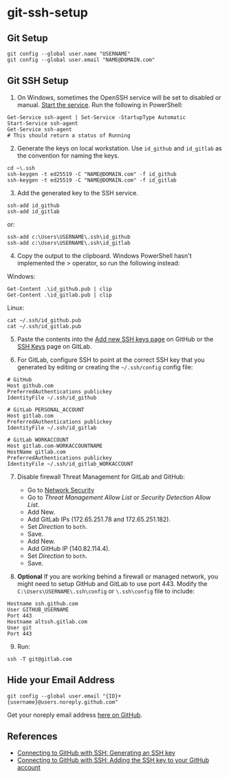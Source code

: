 # git-ssh-setup

## Git Setup

  ```shell
  git config --global user.name "USERNAME"
  git config --global user.email "NAME@DOMAIN.com"
  ```

## Git SSH Setup

1. On Windows, sometimes the OpenSSH service will be set to disabled or manual. [Start the service](https://stackoverflow.com/questions/65741816/error-connecting-to-agent-no-such-file-or-directory-adding-key-to-ssh-agent). Run the following in PowerShell:

```shell
Get-Service ssh-agent | Set-Service -StartupType Automatic
Start-Service ssh-agent
Get-Service ssh-agent
# This should return a status of Running
```

2. Generate the keys on local workstation. Use `id_github` and `id_gitlab` as the convention for naming the keys.

```shell
cd ~\.ssh
ssh-keygen -t ed25519 -C "NAME@DOMAIN.com" -f id_github
ssh-keygen -t ed25519 -C "NAME@DOMAIN.com" -f id_gitlab
```

3. Add the generated key to the SSH service.

```shell
ssh-add id_github
ssh-add id_gitlab
```
  
or:

```shell
ssh-add c:\Users\USERNAME\.ssh\id_github
ssh-add c:\Users\USERNAME\.ssh\id_gitlab
```

4. Copy the output to the clipboard. Windows PowerShell hasn't implemented the > operator, so run the following instead:

  Windows:

```shell
Get-Content .\id_github.pub | clip
Get-Content .\id_gitlab.pub | clip
```

  Linux:
  
```shell
cat ~/.ssh/id_github.pub
cat ~/.ssh/id_gitlab.pub
```

5. Paste the contents into the [Add new SSH keys page](https://github.com/settings/ssh/new) on GitHub or the [SSH Keys](https://gitlab.com/-/user_settings/ssh_keys/) page on GitLab.

6. For GitLab, configure SSH to point at the correct SSH key that you generated by editing or creating the `~/.ssh/config` config file:

```shell
# GitHub
Host github.com
PreferredAuthentications publickey
IdentityFile ~/.ssh/id_github

# GitLab PERSONAL_ACCOUNT
Host gitlab.com
PreferredAuthentications publickey
IdentityFile ~/.ssh/id_gitlab

# GitLab WORKACCOUNT
Host gitlab.com-WORKACCOUNTNAME
HostName gitlab.com
PreferredAuthentications publickey
IdentityFile ~/.ssh/id_gitlab_WORKACCOUNT
```

7. Disable firewall Threat Management for GitLab and GitHub:

    - Go to [Network Security](https://192.168.1.1/network/default/settings/security)
    - Go to *Threat Management Allow List* or *Security Detection Allow List*.
    - Add New.
    - Add GitLab IPs (172.65.251.78 and 172.65.251.182).
    - Set *Direction* to `both`.
    - Save.
    - Add New.
    - Add GitHub IP (140.82.114.4).
    - Set *Direction* to `both`.
    - Save.

8. **Optional** If you are working behind a firewall or managed network, you might need to setup GitHub and GitLab to use port 443. Modify the `C:\Users\USERNAME\.ssh\config` or `\.ssh\config` file to include:

```shell
Hostname ssh.github.com
User GITHUB_USERNAME
Port 443
Hostname altssh.gitlab.com
User git
Port 443
```

9. Run:

```shell
ssh -T git@gitlab.com
```

## Hide your Email Address

```shell
git config --global user.email "{ID}+{username}@users.noreply.github.com"
```

Get your noreply email address [here on GitHub](https://github.com/settings/emails).

## References

- [Connecting to GitHub with SSH: Generating an SSH key](https://docs.github.com/en/authentication/connecting-to-github-with-ssh/generating-a-new-ssh-key-and-adding-it-to-the-ssh-agent)
- [Connecting to GitHub with SSH: Adding the SSH key to your GitHub account](https://docs.github.com/en/authentication/connecting-to-github-with-ssh/adding-a-new-ssh-key-to-your-github-account)
